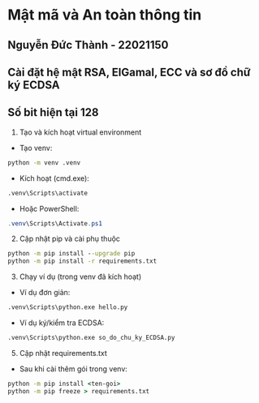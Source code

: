 # Mật mã và An toàn thông tin

## Nguyễn Đức Thành - 22021150
## Cài đặt hệ mật RSA, ElGamal, ECC và sơ đồ chữ ký ECDSA
## Số bit hiện tại 128

1) Tạo và kích hoạt virtual environment
- Tạo venv:
```cmd
python -m venv .venv
```
- Kích hoạt (cmd.exe):
```cmd
.venv\Scripts\activate
```
- Hoặc PowerShell:
```powershell
.venv\Scripts\Activate.ps1
```

2) Cập nhật pip và cài phụ thuộc
```cmd
python -m pip install --upgrade pip
python -m pip install -r requirements.txt
```

3) Chạy ví dụ (trong venv đã kích hoạt)
- Ví dụ đơn giản:
```cmd
.venv\Scripts\python.exe hello.py
```
- Ví dụ ký/kiểm tra ECDSA:
```cmd
.venv\Scripts\python.exe so_do_chu_ky_ECDSA.py
```

5) Cập nhật requirements.txt
- Sau khi cài thêm gói trong venv:
```cmd
python -m pip install <ten-goi>
python -m pip freeze > requirements.txt
```
